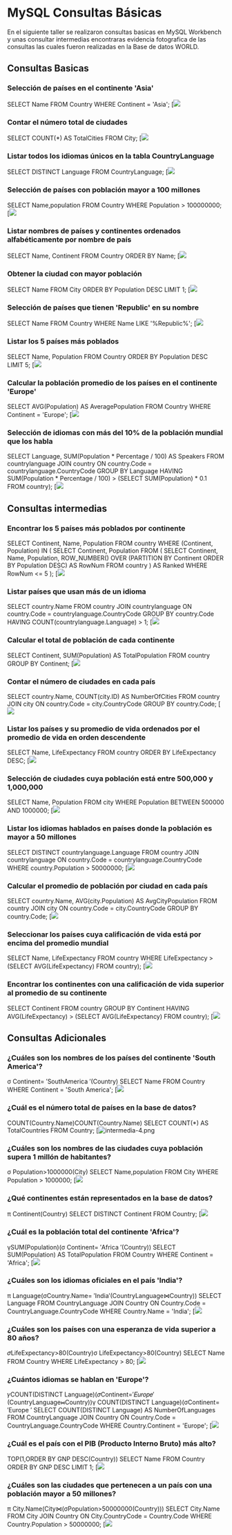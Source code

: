 # MySQL Consultas Básicas
En el siguiente taller se realizaron consultas basicas en MySQL Workbench y unas consultar intermedias encontraras evidencia fotografica de las consultas las cuales fueron realizadas en la Base de datos WORLD.
## Consultas Basicas
### Selección de países en el continente 'Asia'
SELECT Name FROM Country WHERE Continent = 'Asia';
[![](https://github.com/Bcamilo00/MySQL/blob/main/basica_1.png)
### Contar el número total de ciudades
SELECT COUNT(*) AS TotalCities FROM City;
[![](https://github.com/Bcamilo00/MySQL/blob/main/basica_2.png)
### Listar todos los idiomas únicos en la tabla CountryLanguage
SELECT DISTINCT Language FROM CountryLanguage;
[![](https://github.com/Bcamilo00/MySQL/blob/main/basica_3.png)
### Selección de países con población mayor a 100 millones
SELECT Name,population FROM Country WHERE Population > 100000000;
[![](https://github.com/Bcamilo00/MySQL/blob/main/basica_4.png)
### Listar nombres de países y continentes ordenados alfabéticamente por nombre de país
SELECT Name, Continent FROM Country ORDER BY Name;
[![](https://github.com/Bcamilo00/MySQL/blob/main/basica_5.png)
### Obtener la ciudad con mayor población
SELECT Name FROM City ORDER BY Population DESC LIMIT 1;
[![](https://github.com/Bcamilo00/MySQL/blob/main/basica_6.png)
### Selección de países que tienen 'Republic' en su nombre
SELECT Name FROM Country WHERE Name LIKE '%Republic%';
[![](https://github.com/Bcamilo00/MySQL/blob/main/basica_7.png)
### Listar los 5 países más poblados
SELECT Name, Population FROM Country ORDER BY Population DESC LIMIT 5;
[![](https://github.com/Bcamilo00/MySQL/blob/main/basica_8.png)
### Calcular la población promedio de los países en el continente 'Europe'
SELECT AVG(Population) AS AveragePopulation FROM Country WHERE Continent = 'Europe';
[![](https://github.com/Bcamilo00/MySQL/blob/main/basica_9.png)
### Selección de idiomas con más del 10% de la población mundial que los habla
SELECT Language, SUM(Population * Percentage / 100) AS Speakers
FROM countrylanguage
JOIN country ON country.Code = countrylanguage.CountryCode
GROUP BY Language
HAVING SUM(Population * Percentage / 100) > (SELECT SUM(Population) * 0.1 FROM country);
[![](https://github.com/Bcamilo00/MySQL/blob/main/basica_10.png)
## Consultas intermedias
### Encontrar los 5 países más poblados por continente
SELECT Continent, Name, Population
FROM country
WHERE (Continent, Population) IN (
    SELECT Continent, Population
    FROM (
        SELECT Continent, Name, Population,
               ROW_NUMBER() OVER (PARTITION BY Continent ORDER BY Population DESC) AS RowNum
        FROM country
    ) AS Ranked
    WHERE RowNum <= 5
);
[![](https://github.com/Bcamilo00/MySQL/blob/7659c3dd7b831ed5253e5ba3c83522b7350b97af/intermedia_1.png)
### Listar países que usan más de un idioma
SELECT country.Name
FROM country
JOIN countrylanguage ON country.Code = countrylanguage.CountryCode
GROUP BY country.Code
HAVING COUNT(countrylanguage.Language) > 1;
[![](https://github.com/Bcamilo00/MySQL/blob/7659c3dd7b831ed5253e5ba3c83522b7350b97af/intermedia_2.png)
### Calcular el total de población de cada continente
SELECT Continent, SUM(Population) AS TotalPopulation
FROM country
GROUP BY Continent;
[![](https://github.com/Bcamilo00/MySQL/blob/7659c3dd7b831ed5253e5ba3c83522b7350b97af/intermedia_3.png)
### Contar el número de ciudades en cada país
SELECT country.Name, COUNT(city.ID) AS NumberOfCities
FROM country
JOIN city ON country.Code = city.CountryCode
GROUP BY country.Code;
[![](https://github.com/Bcamilo00/MySQL/blob/7659c3dd7b831ed5253e5ba3c83522b7350b97af/intermedia_4.png)
### Listar los países y su promedio de vida ordenados por el promedio de vida en orden descendente
SELECT Name, LifeExpectancy
FROM country
ORDER BY LifeExpectancy DESC;
[![](https://github.com/Bcamilo00/MySQL/blob/7659c3dd7b831ed5253e5ba3c83522b7350b97af/intermedia_5.png)
### Selección de ciudades cuya población está entre 500,000 y 1,000,000
SELECT Name, Population
FROM city
WHERE Population BETWEEN 500000 AND 1000000;
[![](https://github.com/Bcamilo00/MySQL/blob/7659c3dd7b831ed5253e5ba3c83522b7350b97af/intermedia_6.png)
### Listar los idiomas hablados en países donde la población es mayor a 50 millones
SELECT DISTINCT countrylanguage.Language
FROM country
JOIN countrylanguage ON country.Code = countrylanguage.CountryCode
WHERE country.Population > 50000000;
[![](https://github.com/Bcamilo00/MySQL/blob/7659c3dd7b831ed5253e5ba3c83522b7350b97af/intermedia_7.png)
### Calcular el promedio de población por ciudad en cada país
SELECT country.Name, AVG(city.Population) AS AvgCityPopulation
FROM country
JOIN city ON country.Code = city.CountryCode
GROUP BY country.Code;
[![](https://github.com/Bcamilo00/MySQL/blob/7659c3dd7b831ed5253e5ba3c83522b7350b97af/intermedia_8.png)
### Seleccionar los países cuya calificación de vida está por encima del promedio mundial
SELECT Name, LifeExpectancy
FROM country
WHERE LifeExpectancy > (SELECT AVG(LifeExpectancy) FROM country);
[![](https://github.com/Bcamilo00/MySQL/blob/7659c3dd7b831ed5253e5ba3c83522b7350b97af/intermedia_9.png)
### Encontrar los continentes con una calificación de vida superior al promedio de su continente
SELECT Continent
FROM country
GROUP BY Continent
HAVING AVG(LifeExpectancy) > (SELECT AVG(LifeExpectancy) FROM country);
[![](https://github.com/Bcamilo00/MySQL/blob/7659c3dd7b831ed5253e5ba3c83522b7350b97af/intermedia_10.png)
## Consultas Adicionales
### ¿Cuáles son los nombres de los países del continente 'South America'?
σ Continent= ′SouthAmerica ′(Country)
SELECT Name FROM Country WHERE Continent = 'South America';
[![](https://github.com/Bcamilo00/MySQL/blob/7659c3dd7b831ed5253e5ba3c83522b7350b97af/adicional_1.png)
### ¿Cuál es el número total de países en la base de datos?
COUNT(Country.Name)COUNT(Country.Name)
SELECT COUNT(*) AS TotalCountries FROM Country;
[![intermedia-4.png](https://github.com/Bcamilo00/MySQL/blob/7659c3dd7b831ed5253e5ba3c83522b7350b97af/adicional_2.png)
### ¿Cuáles son los nombres de las ciudades cuya población supera 1 millón de habitantes?
σ Population>1000000(City)
SELECT Name,population FROM City WHERE Population > 1000000;
[![](https://github.com/Bcamilo00/MySQL/blob/7659c3dd7b831ed5253e5ba3c83522b7350b97af/adicional_3.png)
### ¿Qué continentes están representados en la base de datos?
π Continent(Country)
SELECT DISTINCT Continent FROM Country;
[![](https://github.com/Bcamilo00/MySQL/blob/7659c3dd7b831ed5253e5ba3c83522b7350b97af/adicional_4.png)
### ¿Cuál es la población total del continente 'Africa'?
γSUM(Population)(σ Continent= ′Africa ′(Country))
SELECT SUM(Population) AS TotalPopulation FROM Country WHERE Continent = 'Africa';
[![](https://github.com/Bcamilo00/MySQL/blob/7659c3dd7b831ed5253e5ba3c83522b7350b97af/adicional_5.png)
### ¿Cuáles son los idiomas oficiales en el país 'India'?
π Language(σCountry.Name= ′India′(CountryLanguage⋈Country))
SELECT Language FROM CountryLanguage JOIN Country ON Country.Code = CountryLanguage.CountryCode WHERE Country.Name = 'India';
[![](https://github.com/Bcamilo00/MySQL/blob/7659c3dd7b831ed5253e5ba3c83522b7350b97af/adicional_6.png)
### ¿Cuáles son los países con una esperanza de vida superior a 80 años? 
𝜎LifeExpectancy>80(Country)σ LifeExpectancy>80(Country)
SELECT Name FROM Country WHERE LifeExpectancy > 80;
[![](https://github.com/Bcamilo00/MySQL/blob/7659c3dd7b831ed5253e5ba3c83522b7350b97af/adicional_7.png)
### ¿Cuántos idiomas se hablan en 'Europe'?
𝛾COUNT(DISTINCT Language)(𝜎Continent=′𝐸𝑢𝑟𝑜𝑝𝑒′(CountryLanguage⋈Country))γ COUNT(DISTINCT Language)(σContinent= ′Europe ′
SELECT COUNT(DISTINCT Language) AS NumberOfLanguages FROM CountryLanguage JOIN Country ON Country.Code = CountryLanguage.CountryCode WHERE Country.Continent = 'Europe';
[![](https://github.com/Bcamilo00/MySQL/blob/7659c3dd7b831ed5253e5ba3c83522b7350b97af/adicional_8.png)
### ¿Cuál es el país con el PIB (Producto Interno Bruto) más alto?
TOP(1,ORDER BY GNP DESC(Country))
SELECT Name FROM Country ORDER BY GNP DESC LIMIT 1;
[![](https://github.com/Bcamilo00/MySQL/blob/7659c3dd7b831ed5253e5ba3c83522b7350b97af/adicional_9.png)
### ¿Cuáles son las ciudades que pertenecen a un país con una población mayor a 50 millones?
π City.Name(City⋈(σPopulation>50000000(Country)))
SELECT City.Name FROM City JOIN Country ON City.CountryCode = Country.Code WHERE Country.Population > 50000000;
[![](https://github.com/Bcamilo00/MySQL/blob/7659c3dd7b831ed5253e5ba3c83522b7350b97af/adicional_10.png)



